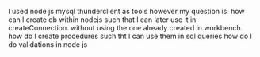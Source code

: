 l used node js mysql thunderclient as tools
however my question is:
how can l create db within nodejs such that l can later use it in createConnection. without using the one already created in workbench.
how do l create procedures such tht l can use them in sql queries
how do l do validations in node js
